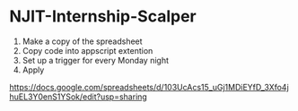 # NJIT-Internship-Scalper

1. Make a copy of the spreadsheet
2. Copy code into appscript extention
3. Set up a trigger for every Monday night
4. Apply

https://docs.google.com/spreadsheets/d/103UcAcs15_uGj1MDiEYfD_3Xfo4jhuEL3Y0enS1YSok/edit?usp=sharing
